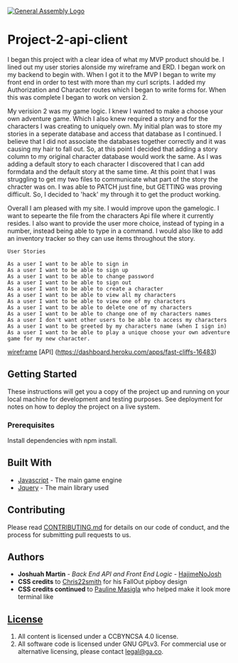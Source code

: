 [![General Assembly Logo](https://camo.githubusercontent.com/1a91b05b8f4d44b5bbfb83abac2b0996d8e26c92/687474703a2f2f692e696d6775722e636f6d2f6b6538555354712e706e67)](https://generalassemb.ly/education/web-development-immersive)
# Project-2-api-client
I began this project with a clear idea of what my MVP product should be. I lined out my user stories alonside my wireframe and ERD. I began work on my backend to begin with. When I got it to the MVP I began to write my front end in order to test with more than my curl scripts. I added my Authorization and Character routes which I began to write forms for. When this was complete I began to work on version 2.

My verision 2 was my game logic. I knew I wanted to make a choose your own adventure game. Which I also knew required a story and for the characters I was creating to uniquely own. My initial plan was to store my stories in a seperate database and access that database as I continued. I believe that I did not associate the databases together correctly and it was causing my hair to fall out. So, at this point I decided that adding a story column to my original character database would work the same. As I was adding a default story to each character I discovered that I can add formdata and the default story at the same time. At this point that I was struggling to get my two files to communicate what part of the story the chracter was on. I was able to PATCH just fine, but GETTING was proving difficult. So, I decided to 'hack' my through it to get the product working.

Overall I am pleased with my site. I would improve upon the gamelogic. I want to sepearte the file from the characters Api file where it currently resides. I also want to provide the user more choice, instead of typing in a number, instead being able to type in a command. I would also like to add an inventory tracker so they can use items throughout the story.




```
User Stories

As a user I want to be able to sign in
As a user I want to be able to sign up
As a user I want to be able to change password
As a user I want to be able to sign out
As a user I want to be able to create a character
As a user I want to be able to view all my characters
As a user I want to be able to view one of my characters
As a user I want to be able to delete one of my characters
As a user I want to be able to change one of my characters names
As a user I don't want other users to be able to access my characters
As a user I want to be greeted by my characters name (when I sign in)
As a user I want to be able to play a unique choose your own adventure game for my new character.
```


[wireframe](https://media.git.generalassemb.ly/user/23013/files/e3ed1d80-f023-11e9-85b8-b4185d7ee7af)
[API] (https://dashboard.heroku.com/apps/fast-cliffs-16483)
## Getting Started

These instructions will get you a copy of the project up and running on your local machine for development and testing purposes. See deployment for notes on how to deploy the project on a live system.

### Prerequisites

Install dependencies with npm install.

## Built With

* [Javascript](https://www.javascript.com/) - The main game engine
* [Jquery](https://jquery.com/) - The main library used

## Contributing

Please read [CONTRIBUTING.md](https://github.com/HajimeNoJosh/project-2-api-client/blob/master/CONTRIBUTING.md) for details on our code of conduct, and the process for submitting pull requests to us.

## Authors

* **Joshuah Martin** - *Back End API and Front End Logic* - [HajimeNoJosh](https://github.com/HajimeNoJosh)
* **CSS credits** to  [Chris22smith](https://twitter.com/chris22smith) for his FallOut pipboy design
* **CSS credits continued** to [Pauline Masigla](https://github.com/pamasigla) who helped make it look more terminal like
## [License](LICENSE)

1. All content is licensed under a CC­BY­NC­SA 4.0 license.
1. All software code is licensed under GNU GPLv3. For commercial use or
    alternative licensing, please contact legal@ga.co.
